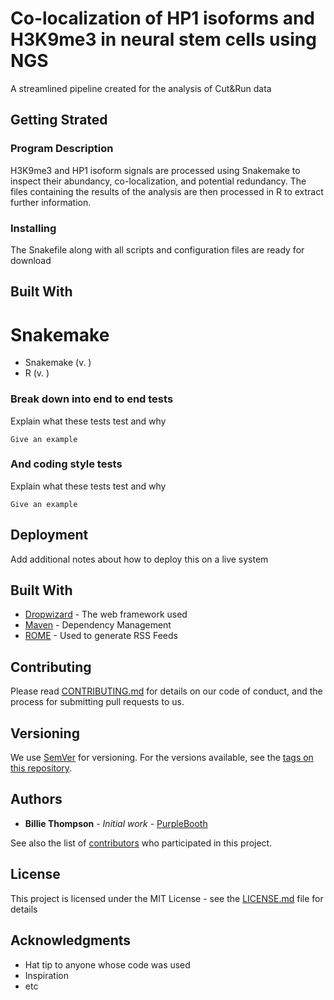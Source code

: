 # Co-localization of HP1 isoforms and H3K9me3 in neural stem cells using NGS 

A streamlined pipeline created for the analysis of Cut&Run data

## Getting Strated

### Program Description

H3K9me3 and HP1 isoform signals are processed using Snakemake to inspect their abundancy, co-localization, and potential redundancy. The files containing the results of the analysis are then processed in R to extract further information.

### Installing

The Snakefile along with all scripts and configuration files are ready for download 

## Built With

# Snakemake
* Snakemake (v. )
* R (v. )

### Break down into end to end tests

Explain what these tests test and why

```
Give an example
```

### And coding style tests

Explain what these tests test and why

```
Give an example
```

## Deployment

Add additional notes about how to deploy this on a live system

## Built With

* [Dropwizard](http://www.dropwizard.io/1.0.2/docs/) - The web framework used
* [Maven](https://maven.apache.org/) - Dependency Management
* [ROME](https://rometools.github.io/rome/) - Used to generate RSS Feeds

## Contributing

Please read [CONTRIBUTING.md](https://gist.github.com/PurpleBooth/b24679402957c63ec426) for details on our code of conduct, and the process for submitting pull requests to us.

## Versioning

We use [SemVer](http://semver.org/) for versioning. For the versions available, see the [tags on this repository](https://github.com/your/project/tags). 

## Authors

* **Billie Thompson** - *Initial work* - [PurpleBooth](https://github.com/PurpleBooth)

See also the list of [contributors](https://github.com/your/project/contributors) who participated in this project.

## License

This project is licensed under the MIT License - see the [LICENSE.md](LICENSE.md) file for details

## Acknowledgments

* Hat tip to anyone whose code was used
* Inspiration
* etc
